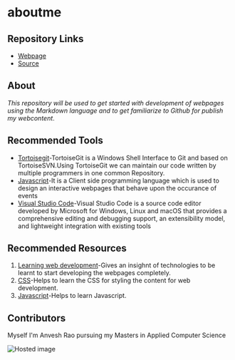 # aboutme

## Repository Links
- [Webpage](https://github.com/anveshrokanlawar/aboutme/blob/master/README.md)
- [Source](https://anveshrokanlawar.github.io/aboutme/)
## About
*This repository will be used to get started with development of webpages using the Markdown language and to get familiarize to Github for publish my webcontent*.
## Recommended Tools
- [Tortoisegit](https://tortoisegit.org/)-TortoiseGit is a Windows Shell Interface to Git and based on TortoiseSVN.Using TortoiseGit we can maintain our code written by multiple programmers in one common Repository.
- [Javascript](https://www.javascript.com/)-It is a Client side programming language which is used to design an interactive webpages that behave upon the occurance of events
- [Visual Studio Code](https://code.visualstudio.com/)-Visual Studio Code is a source code editor developed by Microsoft for Windows, Linux and macOS that provides a comprehensive editing and debugging support, an extensibility model, and lightweight integration with existing tools
## Recommended Resources
1. [Learning web development](https://github.com/bmorelli25/Become-A-Full-Stack-Web-Developer)-Gives an insighnt of technologies to be learnt to start developing the webpages completely.
2. [CSS](https://www.csstutorial.net/)-Helps to learn the CSS for styling the content for web development.
3. [Javascript](https://developer.mozilla.org/en-US/docs/Web/JavaScript)-Helps to learn Javascript.
## Contributors
Myself I'm Anvesh Rao pursuing my Masters in Applied Computer Science

![Hosted image](https://thenypost.files.wordpress.com/2018/10/shutterstock_664621408.jpg?quality=90&strip=all&w=618&h=410&crop=1 "Football")
